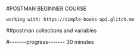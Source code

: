 #POSTMAN BEGINNER COURSE

    working with: https://simple-books-api.glitch.me  

##postman collections and variables



#-------progress-------
30 minutes